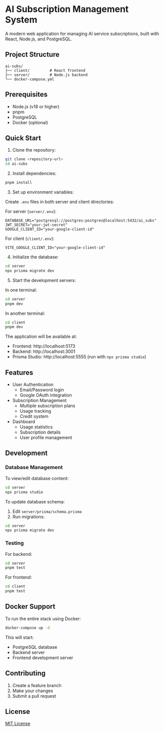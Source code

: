 # AI Subscription Management System

A modern web application for managing AI service subscriptions, built with React, Node.js, and PostgreSQL.

## Project Structure

```
ai-subs/
├── client/         # React frontend
├── server/         # Node.js backend
└── docker-compose.yml
```

## Prerequisites

- Node.js (v18 or higher)
- pnpm
- PostgreSQL
- Docker (optional)

## Quick Start

1. Clone the repository:
```bash
git clone <repository-url>
cd ai-subs
```

2. Install dependencies:
```bash
pnpm install
```

3. Set up environment variables:

Create `.env` files in both server and client directories:

For server (`server/.env`):
```env
DATABASE_URL="postgresql://postgres:postgres@localhost:5432/ai_subs"
JWT_SECRET="your-jwt-secret"
GOOGLE_CLIENT_ID="your-google-client-id"
```

For client (`client/.env`):
```env
VITE_GOOGLE_CLIENT_ID="your-google-client-id"
```

4. Initialize the database:
```bash
cd server
npx prisma migrate dev
```

5. Start the development servers:

In one terminal:
```bash
cd server
pnpm dev
```

In another terminal:
```bash
cd client
pnpm dev
```

The application will be available at:
- Frontend: http://localhost:5173
- Backend: http://localhost:3001
- Prisma Studio: http://localhost:5555 (run with `npx prisma studio`)

## Features

- User Authentication
  - Email/Password login
  - Google OAuth integration
- Subscription Management
  - Multiple subscription plans
  - Usage tracking
  - Credit system
- Dashboard
  - Usage statistics
  - Subscription details
  - User profile management

## Development

### Database Management

To view/edit database content:
```bash
cd server
npx prisma studio
```

To update database schema:
1. Edit `server/prisma/schema.prisma`
2. Run migrations:
```bash
cd server
npx prisma migrate dev
```

### Testing

For backend:
```bash
cd server
pnpm test
```

For frontend:
```bash
cd client
pnpm test
```

## Docker Support

To run the entire stack using Docker:

```bash
docker-compose up -d
```

This will start:
- PostgreSQL database
- Backend server
- Frontend development server

## Contributing

1. Create a feature branch
2. Make your changes
3. Submit a pull request

## License

[MIT License](LICENSE)
